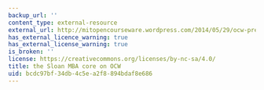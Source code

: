 ```yaml
---
backup_url: ''
content_type: external-resource
external_url: http://mitopencourseware.wordpress.com/2014/05/29/ocw-presents-the-sloan-mba-first-semester-core/
has_external_licence_warning: true
has_external_license_warning: true
is_broken: ''
license: https://creativecommons.org/licenses/by-nc-sa/4.0/
title: the Sloan MBA core on OCW
uid: bcdc97bf-34db-4c5e-a2f8-894bdaf8e686
---
```

